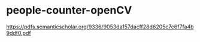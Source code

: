 # people-counter-openCV


https://pdfs.semanticscholar.org/9336/9053da157dacff28d6205c7c6f7fa4b9ddf0.pdf
